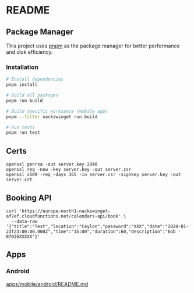 README
===

## Package Manager

This project uses [pnpm](https://pnpm.io/) as the package manager for better performance and disk efficiency.

### Installation

```bash
# Install dependencies
pnpm install

# Build all packages
pnpm run build

# Build specific workspace (mobile app)
pnpm --filter nackswinget run build

# Run tests
pnpm run test
```

## Certs

    openssl genrsa -out server.key 2048
    openssl req -new -key server.key -out server.csr
    openssl x509 -req -days 365 -in server.csr -signkey server.key -out server.crt

## Booking API

    curl 'https://europe-north1-nackswinget-af7ef.cloudfunctions.net/calendars-api/book' \
      --data-raw '{"title":"Test","location":"Ceylon","password":"XXX","date":"2024-01-23T23:00:00.000Z","time":"15:00","duration":60,"description":"Bob - 07026XXXXX"}'

## Apps

### Android 

[apps/mobile/android/README.md](apps/mobile/android/README.md)
